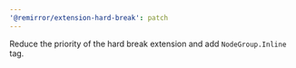 ```yaml
---
'@remirror/extension-hard-break': patch
---
```


Reduce the priority of the hard break extension and add `NodeGroup.Inline` tag.
